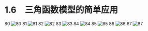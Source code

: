 # 1.6　三角函数模型的简单应用

80
![80](../../book/人教版高中数学A版必修4/人教版高中数学A版必修4_80.png)
81
![81](../../book/人教版高中数学A版必修4/人教版高中数学A版必修4_81.png)
82
![82](../../book/人教版高中数学A版必修4/人教版高中数学A版必修4_82.png)
83
![83](../../book/人教版高中数学A版必修4/人教版高中数学A版必修4_83.png)
84
![84](../../book/人教版高中数学A版必修4/人教版高中数学A版必修4_84.png)
85
![85](../../book/人教版高中数学A版必修4/人教版高中数学A版必修4_85.png)
86
![86](../../book/人教版高中数学A版必修4/人教版高中数学A版必修4_86.png)
87
![87](../../book/人教版高中数学A版必修4/人教版高中数学A版必修4_87.png)

